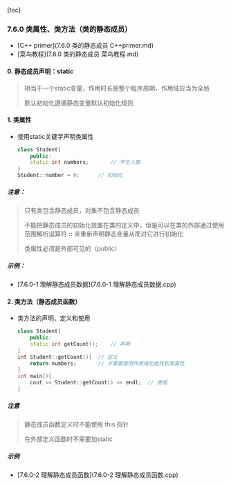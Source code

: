 [toc]

### 7.6.0 类属性、类方法（类的静态成员）

* [C++ primer](7.6.0 类的静态成员 C++primer.md)
* [菜鸟教程](7.6.0 类的静态成员 菜鸟教程.md)

#### 0. 静态成员声明：static

> 相当于一个static变量，作用时长是整个程序周期，作用域应当为全局
>
> 默认初始化遵循静态变量默认初始化规则

#### 1. 类属性

* 使用static关键字声明类属性

  ```C++
  class Student{
      public:
      static int numbers;		// 学生人数
  }
  Student::number = 0;		// 初始化
  ```

##### 注意：

> 只有类包含静态成员，对象不包含静态成员
>
> 不能把静态成员的初始化放置在类的定义中，但是可以在类的外部通过使用范围解析运算符 **::** 来重新声明静态变量从而对它进行初始化
>
> 类属性必须是外部可见的（public）

##### 示例：

* [7.6.0-1 理解静态成员数据](7.6.0-1 理解静态成员数据.cpp)

#### 2. 类方法（静态成员函数）

* 类方法的声明、定义和使用

  ```C++
  class Student{
      public:
      static int getCount();	// 声明
  }
  int Student::getCount(){	// 定义
      return numbers;		// 不需要使用作用域也能找到类属性
  }
  int main(){
      cout << Student::getCount() << endl;	// 使用
  }
  ```

##### 注意

> 静态成员函数定义时不能使用 this 指针
>
> 在外部定义函数时不需要加static

##### 示例

* [7.6.0-2 理解静态成员函数](7.6.0-2 理解静态成员函数.cpp)

